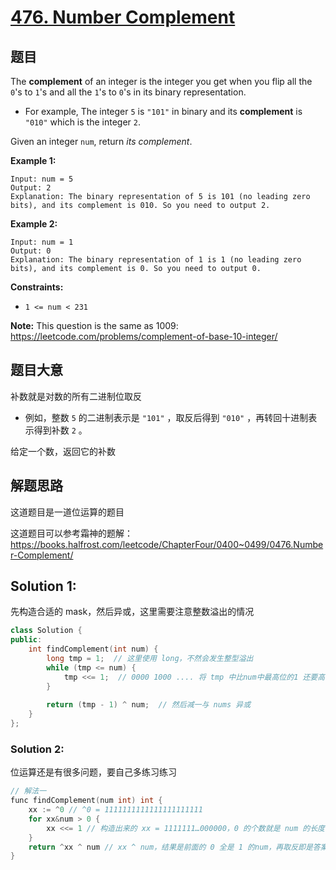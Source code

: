 # [476. Number Complement](https://leetcode-cn.com/problems/number-complement/)

## 题目

The **complement** of an integer is the integer you get when you flip all the `0`'s to `1`'s and all the `1`'s to `0`'s in its binary representation.

- For example, The integer `5` is `"101"` in binary and its **complement** is `"010"` which is the integer `2`.

Given an integer `num`, return *its complement*.

 

**Example 1:**

```
Input: num = 5
Output: 2
Explanation: The binary representation of 5 is 101 (no leading zero bits), and its complement is 010. So you need to output 2.
```

**Example 2:**

```
Input: num = 1
Output: 0
Explanation: The binary representation of 1 is 1 (no leading zero bits), and its complement is 0. So you need to output 0.
```

 

**Constraints:**

- `1 <= num < 231`

 

**Note:** This question is the same as 1009: https://leetcode.com/problems/complement-of-base-10-integer/

## 题目大意

补数就是对数的所有二进制位取反

- 例如，整数 `5` 的二进制表示是 `"101"` ，取反后得到 `"010"` ，再转回十进制表示得到补数 `2` 。

给定一个数，返回它的补数

## 解题思路

这道题目是一道位运算的题目

这道题目可以参考霜神的题解：https://books.halfrost.com/leetcode/ChapterFour/0400~0499/0476.Number-Complement/

## Solution  1:

先构造合适的 mask，然后异或，这里需要注意整数溢出的情况

````c++
class Solution {
public:
    int findComplement(int num) {
        long tmp = 1;  // 这里使用 long，不然会发生整型溢出
        while (tmp <= num) {
            tmp <<= 1;  // 0000 1000 .... 将 tmp 中比num中最高位的1 还要高的那位置 1
        }
        
        return (tmp - 1) ^ num;  // 然后减一与 nums 异或
    }
};
````

### Solution 2:

位运算还是有很多问题，要自己多练习练习

````c++
// 解法一
func findComplement(num int) int {
	xx := ^0 // ^0 = 1111111111111111111111
	for xx&num > 0 {
		xx <<= 1 // 构造出来的 xx = 1111111…000000，0 的个数就是 num 的长度
	}
	return ^xx ^ num // xx ^ num，结果是前面的 0 全是 1 的num，再取反即是答案
}

````

